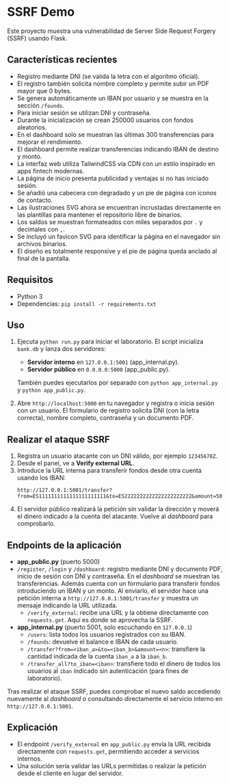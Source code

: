 # SSRF Demo

Este proyecto muestra una vulnerabilidad de Server Side Request Forgery (SSRF) usando Flask.

## Características recientes
- Registro mediante DNI (se valida la letra con el algoritmo oficial).
- El registro también solicita nombre completo y permite subir un PDF mayor que 0 bytes.
- Se genera automáticamente un IBAN por usuario y se muestra en la sección `/founds`.
- Para iniciar sesión se utilizan DNI y contraseña.
- Durante la inicialización se crean 250000 usuarios con fondos aleatorios.
- En el dashboard solo se muestran las últimas 300 transferencias para mejorar el rendimiento.
- El dashboard permite realizar transferencias indicando IBAN de destino y monto.
- La interfaz web utiliza TailwindCSS vía CDN con un estilo inspirado en apps fintech modernas.
- La página de inicio presenta publicidad y ventajas si no has iniciado sesión.
- Se añadió una cabecera con degradado y un pie de página con iconos de contacto.
- Las ilustraciones SVG ahora se encuentran incrustadas directamente en las plantillas para mantener el repositorio libre de binarios.
- Los saldos se muestran formateados con miles separados por `.` y decimales con `,`.
- Se incluyó un favicon SVG para identificar la página en el navegador sin archivos binarios.
- El diseño es totalmente responsive y el pie de página queda anclado al final de la pantalla.

## Requisitos
- Python 3
- Dependencias: `pip install -r requirements.txt`

## Uso
1. Ejecuta `python run.py` para iniciar el laboratorio. El script inicializa `bank.db` y lanza dos servidores:
   - **Servidor interno** en `127.0.0.1:5001` (app_internal.py).
   - **Servidor público** en `0.0.0.0:5000` (app_public.py).
   
   También puedes ejecutarlos por separado con `python app_internal.py` y `python app_public.py`.
2. Abre `http://localhost:5000` en tu navegador y registra o inicia sesión con un usuario.
   El formulario de registro solicita DNI (con la letra correcta), nombre completo,
   contraseña y un documento PDF.

## Realizar el ataque SSRF
1. Registra un usuario atacante con un DNI válido, por ejemplo `12345678Z`.
2. Desde el panel, ve a **Verify external URL**.
3. Introduce la URL interna para transferir fondos desde otra cuenta usando los IBAN:
   ```
   http://127.0.0.1:5001/transfer?from=ES1111111111111111111111&to=ES2222222222222222222222&amount=500
   ```
4. El servidor público realizará la petición sin validar la dirección y moverá el dinero indicado a la cuenta del atacante. Vuelve al *dashboard* para comprobarlo.

## Endpoints de la aplicación

- **app_public.py** (puerto 5000)
- `/register`, `/login` y `/dashboard`: registro mediante DNI y documento PDF, inicio de sesión con DNI y contraseña. En el *dashboard* se muestran las transferencias.
  Además cuenta con un formulario para transferir fondos introduciendo un IBAN y un monto.
  Al enviarlo, el servidor hace una petición interna a `http://127.0.0.1:5001/transfer` y muestra
  un mensaje indicando la URL utilizada.
  - `/verify_external`: recibe una URL y la obtiene directamente con `requests.get`. Aquí es donde se aprovecha la SSRF.
- **app_internal.py** (puerto 5001, solo escuchando en `127.0.0.1`)
  - `/users`: lista todos los usuarios registrados con su IBAN.
  - `/founds`: devuelve el balance e IBAN de cada usuario.
  - `/transfer?from=<iban_a>&to=<iban_b>&amount=<n>`: transfiere la cantidad indicada de la cuenta `iban_a` a la `iban_b`.
  - `/transfer_all?to_iban=<iban>`: transfiere todo el dinero de todos los usuarios al `iban` indicado sin autenticación (para fines de laboratorio).

Tras realizar el ataque SSRF, puedes comprobar el nuevo saldo accediendo nuevamente al *dashboard* o consultando directamente el servicio interno en `http://127.0.0.1:5001`.

## Explicación
- El endpoint `/verify_external` en `app_public.py` envía la URL recibida directamente con `requests.get`, permitiendo acceder a servicios internos.
- Una solución sería validar las URLs permitidas o realizar la petición desde el cliente en lugar del servidor.
